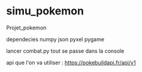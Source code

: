 # simu_pokemon
Projet_pokemon


dependecies 
numpy
json 
pyxel
pygame 


lancer combat.py tout se passe dans la console 


api que l'on va utiliser : https://pokebuildapi.fr/api/v1

